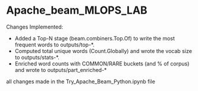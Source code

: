 # Apache_beam_MLOPS_LAB


Changes Implemented:
 - Added a Top-N stage (beam.combiners.Top.Of) to write the most frequent words to outputs/top-*.
 - Computed total unique words (Count.Globally) and wrote the vocab size to outputs/stats-*.
 - Enriched word counts with COMMON/RARE buckets (and % of corpus) and wrote to outputs/part_enriched-*

all changes made in the Try_Apache_Beam_Python.ipynb file 
